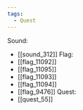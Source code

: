 ```yaml
---
tags:
  - Quest
---
```

Sound:
- [[sound_312]]
Flag:
- [[flag_11092]]
- [[flag_11095]]
- [[flag_11093]]
- [[flag_11094]]
- [[flag_9476]]
Quest:
- [[quest_55]]
